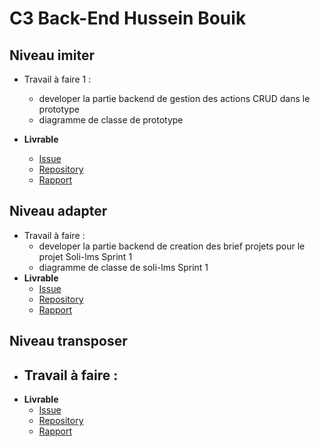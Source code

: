 # C3 Back-End Hussein Bouik

## Niveau imiter
  
-  Travail à faire 1 :
   -  developer la partie backend de gestion des actions CRUD dans le prototype
   -  diagramme de classe de prototype 
  
- **Livrable**
     - [Issue](https://github.com/labs-web/prototype/issues/191)
     - [Repository](https://github.com/labs-web/prototype)
     -   [Rapport](https://labs-web.github.io/prototype/documentation/authorization/)

## Niveau adapter

-  Travail à faire  :
   -  developer la partie backend de  creation des brief projets pour le projet Soli-lms Sprint 1
   -  diagramme de classe de soli-lms Sprint 1
- **Livrable**
     - [Issue]()
     - [Repository]()
     -   [Rapport]()
  
## Niveau transposer

-  Travail à faire  :
   -  
- **Livrable**
     - [Issue]()
     - [Repository]()
     -   [Rapport]()